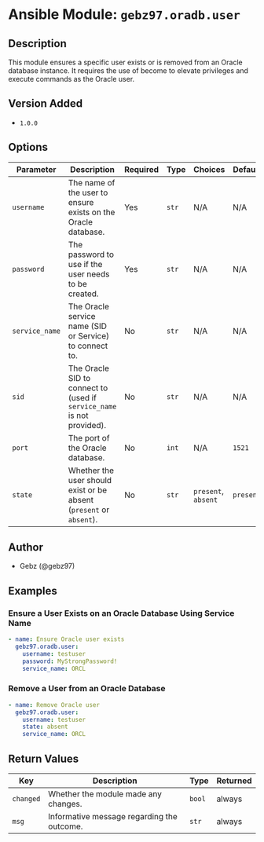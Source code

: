 # Ansible Module: `gebz97.oradb.user`

## Description

This module ensures a specific user exists or is removed from an Oracle database instance. It requires the use of become to elevate privileges and execute commands as the Oracle user.

## Version Added

- `1.0.0`

## Options

| Parameter    | Description                                                  | Required | Type   | Choices         | Default |
|--------------|--------------------------------------------------------------|----------|--------|-----------------|---------|
| `username`   | The name of the user to ensure exists on the Oracle database. | Yes      | `str`  | N/A             | N/A     |
| `password`   | The password to use if the user needs to be created.         | Yes      | `str`  | N/A             | N/A     |
| `service_name` | The Oracle service name (SID or Service) to connect to.     | No       | `str`  | N/A             | N/A     |
| `sid`        | The Oracle SID to connect to (used if `service_name` is not provided). | No       | `str`  | N/A             | N/A     |
| `port`       | The port of the Oracle database.                             | No       | `int`  | N/A             | `1521`  |
| `state`      | Whether the user should exist or be absent (`present` or `absent`). | No       | `str`  | `present`, `absent` | `present` |

## Author

- Gebz (@gebz97)

## Examples

### Ensure a User Exists on an Oracle Database Using Service Name

```yaml
- name: Ensure Oracle user exists
  gebz97.oradb.user:
    username: testuser
    password: MyStrongPassword!
    service_name: ORCL
```

### Remove a User from an Oracle Database

```yaml
- name: Remove Oracle user
  gebz97.oradb.user:
    username: testuser
    state: absent
    service_name: ORCL
```

## Return Values

| Key       | Description                                    | Type   | Returned |
|-----------|------------------------------------------------|--------|----------|
| `changed` | Whether the module made any changes.           | `bool` | always   |
| `msg`     | Informative message regarding the outcome.     | `str`  | always   |